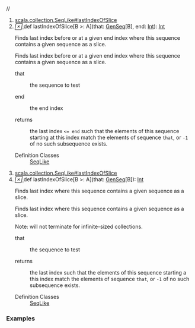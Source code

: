//
<ol>
<li><a href="https://www.scala-lang.org/api/2.12.3/scala/collection/mutable/ArrayBuffer.html#lastIndexOfSlice[B>:A](that:scala.collection.GenSeq[B],end:Int):Int">scala.collection.SeqLike#lastIndexOfSlice</a></li>
<li name="scala.collection.SeqLike#lastIndexOfSlice" visbl="pub" class="indented0 " data-isabs="false" fullcomment="yes" group="Ungrouped"> <a id="lastIndexOfSlice[B>:A](that:scala.collection.GenSeq[B],end:Int):Int"></a><a id="lastIndexOfSlice[B>:A](GenSeq[B],Int):Int"></a> <span class="permalink"> <a href="../../../scala/collection/mutable/ArrayBuffer.html#lastIndexOfSlice[B>:A](that:scala.collection.GenSeq[B],end:Int):Int" title="Permalink"> <i class="material-icons"></i> </a> </span> <span class="modifier_kind"> <span class="modifier"></span> <span class="kind">def</span> </span> <span class="symbol"> <span class="name">lastIndexOfSlice</span><span class="tparams">[<span name="B">B &gt;: <span class="extype" name="scala.collection.mutable.ArrayBuffer.A">A</span></span>]</span><span class="params">(<span name="that">that: <a href="../GenSeq.html" class="extype" name="scala.collection.GenSeq">GenSeq</a>[<span class="extype" name="scala.collection.SeqLike.lastIndexOfSlice.B">B</span>]</span>, <span name="end">end: <a href="../../Int.html" class="extype" name="scala.Int">Int</a></span>)</span><span class="result">: <a href="../../Int.html" class="extype" name="scala.Int">Int</a></span> </span> <p class="shortcomment cmt">Finds last index before or at a given end index where this sequence contains a given sequence as a slice.</p>
 <div class="fullcomment">
  <div class="comment cmt">
   <p>Finds last index before or at a given end index where this sequence contains a given sequence as a slice.</p>
  </div>
  <dl class="paramcmts block">
   <dt class="param">
    that
   </dt>
   <dd class="cmt">
    <p>the sequence to test</p>
   </dd>
   <dt class="param">
    end
   </dt>
   <dd class="cmt">
    <p>the end index</p>
   </dd>
   <dt>
    returns
   </dt>
   <dd class="cmt">
    <p>the last index <code>&lt;= end</code> such that the elements of this sequence starting at this index match the elements of sequence <code>that</code>, or <code>-1</code> of no such subsequence exists.</p>
   </dd>
  </dl>
  <dl class="attributes block"> 
   <dt>
    Definition Classes
   </dt>
   <dd>
    <a href="../SeqLike.html" class="extype" name="scala.collection.SeqLike">SeqLike</a>
   </dd>
  </dl>
 </div> </li>
        

<li><a href="https://www.scala-lang.org/api/2.12.3/scala/collection/mutable/ArrayBuffer.html#lastIndexOfSlice[B>:A](that:scala.collection.GenSeq[B]):Int">scala.collection.SeqLike#lastIndexOfSlice</a></li>
<li name="scala.collection.SeqLike#lastIndexOfSlice" visbl="pub" class="indented0 " data-isabs="false" fullcomment="yes" group="Ungrouped"> <a id="lastIndexOfSlice[B>:A](that:scala.collection.GenSeq[B]):Int"></a><a id="lastIndexOfSlice[B>:A](GenSeq[B]):Int"></a> <span class="permalink"> <a href="../../../scala/collection/mutable/ArrayBuffer.html#lastIndexOfSlice[B>:A](that:scala.collection.GenSeq[B]):Int" title="Permalink"> <i class="material-icons"></i> </a> </span> <span class="modifier_kind"> <span class="modifier"></span> <span class="kind">def</span> </span> <span class="symbol"> <span class="name">lastIndexOfSlice</span><span class="tparams">[<span name="B">B &gt;: <span class="extype" name="scala.collection.mutable.ArrayBuffer.A">A</span></span>]</span><span class="params">(<span name="that">that: <a href="../GenSeq.html" class="extype" name="scala.collection.GenSeq">GenSeq</a>[<span class="extype" name="scala.collection.SeqLike.lastIndexOfSlice.B">B</span>]</span>)</span><span class="result">: <a href="../../Int.html" class="extype" name="scala.Int">Int</a></span> </span> <p class="shortcomment cmt">Finds last index where this sequence contains a given sequence as a slice.</p>
 <div class="fullcomment">
  <div class="comment cmt">
   <p>Finds last index where this sequence contains a given sequence as a slice.</p>
   <p> Note: will not terminate for infinite-sized collections. </p>
  </div>
  <dl class="paramcmts block">
   <dt class="param">
    that
   </dt>
   <dd class="cmt">
    <p>the sequence to test</p>
   </dd>
   <dt>
    returns
   </dt>
   <dd class="cmt">
    <p>the last index such that the elements of this sequence starting a this index match the elements of sequence <code>that</code>, or <code>-1</code> of no such subsequence exists.</p>
   </dd>
  </dl>
  <dl class="attributes block"> 
   <dt>
    Definition Classes
   </dt>
   <dd>
    <a href="../SeqLike.html" class="extype" name="scala.collection.SeqLike">SeqLike</a>
   </dd>
  </dl>
 </div> </li>
        </ol>


### Examples















